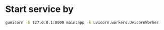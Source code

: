 # Start service by

```bash
gunicorn -b 127.0.0.1:8000 main:app -k uvicorn.workers.UvicornWorker
```
